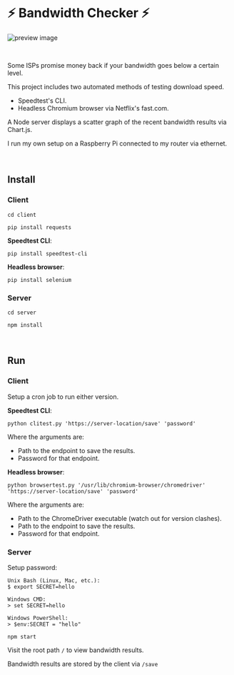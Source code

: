 # ⚡ Bandwidth Checker ⚡

![preview image](https://github.com/healeycodes/bandwidth-checker/raw/master/graphexample.png "Image of scatter graph bandwidth results")

&nbsp;

Some ISPs promise money back if your bandwidth goes below a certain level.

This project includes two automated methods of testing download speed.
  - Speedtest's CLI.
  - Headless Chromium browser via Netflix's fast.com.

A Node server displays a scatter graph of the recent bandwidth results via Chart.js.

I run my own setup on a Raspberry Pi connected to my router via ethernet.

&nbsp;

## Install

### Client

`cd client`

`pip install requests`

**Speedtest CLI**:

`pip install speedtest-cli`

**Headless browser**:

`pip install selenium`

### Server

`cd server`

`npm install`

&nbsp;

## Run

### Client

Setup a cron job to run either version.

**Speedtest CLI**:

`python clitest.py 'https://server-location/save' 'password'`

Where the arguments are:
- Path to the endpoint to save the results.
- Password for that endpoint.

**Headless browser**:

`python browsertest.py '/usr/lib/chromium-browser/chromedriver' 'https://server-location/save' 'password'`

Where the arguments are:
- Path to the ChromeDriver executable (watch out for version clashes).
- Path to the endpoint to save the results.
- Password for that endpoint.

### Server

Setup password:
```
Unix Bash (Linux, Mac, etc.):
$ export SECRET=hello

Windows CMD:
> set SECRET=hello

Windows PowerShell:
> $env:SECRET = "hello"
```

`npm start`

Visit the root path `/` to view bandwidth results.

Bandwidth results are stored by the client via `/save`
